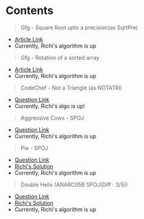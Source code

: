 # Contents


> Gfg - Square Root upto a precision(as SqrtPre)
- [Article Link](https://www.geeksforgeeks.org/find-square-root-number-upto-given-precision-using-binary-search/)
- Currently, Richi's algorithm is up

> Gfg - Rotation of a sorted array
- [Article Link](https://practice.geeksforgeeks.org/problems/rotation/0)
- Currently, Richi's algorithm is up

> CodeChef - Not a Triangle (as NOTATRI)
- [Question Link](https://www.codechef.com/problems/NOTATRI)
- Currently, Richi's algo is up!

> Aggressive Cows - SPOJ
- [Question Link](https://www.spoj.com/problems/AGGRCOW/)
- Currently, Richi's algorithm is up

> Pie - SPOJ
- [Question Link](https://www.spoj.com/problems/PIE/)
- [Richi's Solution](https://github.com/richidubey/AwesomeDataStructuresAndAlgorithms/blob/master/Binary%20Search/pie.cpp)
- Currently, Richi's algorithm is up

> Double Helix (ANARC05B SPOJ(Diff : 3/5))
- [Question Link](https://www.spoj.com/problems/ANARC05B/)
- [Richi's Solution](https://github.com/richidubey/AwesomeDataStructuresAndAlgorithms/blob/master/Binary%20Search/double-helix.cpp)
- Currently, Richi's algorithm is up

